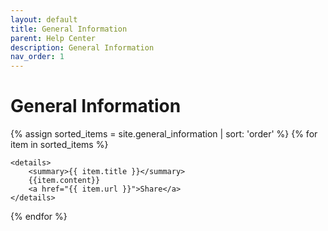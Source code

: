 ```yaml
---
layout: default
title: General Information
parent: Help Center
description: General Information
nav_order: 1
---
```


# General Information

{% assign sorted_items = site.general_information | sort: 'order' %}
{% for item in sorted_items %}

    <details>
        <summary>{{ item.title }}</summary>
        {{item.content}}
        <a href="{{ item.url }}">Share</a>
    </details>

{% endfor %}
